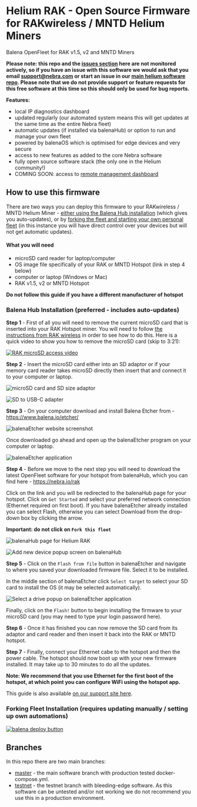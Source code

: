# Helium RAK - Open Source Firmware for RAKwireless / MNTD Helium Miners

Balena OpenFleet for RAK v1.5, v2 and MNTD Miners

**Please note: this repo and the [issues section](https://github.com/NebraLtd/helium-rak/issues) here are not monitored actively, so if you have an issue with this software we would ask that you email [support@nebra.com](mailto:support@nebra.com) or start an issue in our [main helium software repo](https://github.com/NebraLtd/helium-miner-software/issues). Please note that we do not provide support or feature requests for this free software at this time so this should only be used for bug reports.**

**Features:**

- local IP diagnostics dashboard
- updated regularly (our automated system means this will get updates at the same time as the entire Nebra fleet)
- automatic updates (if installed via balenaHub) or option to run and manage your own fleet
- powered by balenaOS which is optimised for edge devices and very secure
- access to new features as added to the core Nebra software
- fully open source software stack (the only one in the Helium community!)
- COMING SOON: access to [remote management dashboard](https://dashboard.nebra.com)

## How to use this firmware

There are two ways you can deploy this firmware to your RAKwireless / MNTD Helium Miner - [either using the Balena Hub installation](#balena-hub-installation-preferred---includes-auto-updates) (which gives you auto-updates), or by [forking the fleet and starting your own personal fleet](#forking-fleet-installation-requires-updating-manually--setting-up-own-automations) (in this instance you will have direct control over your devices but will not get automatic updates).

#### What you will need

- microSD card reader for laptop/computer
- OS image file specifically of your RAK or MNTD Hotspot (link in step 4 below)
- computer or laptop (Windows or Mac)
- RAK v1.5, v2 or MNTD Hotspot

**Do not follow this guide if you have a different manufacturer of hotspot**

### Balena Hub Installation (preferred - includes auto-updates)

**Step 1** - First of all you will need to remove the current microSD card that is inserted into your RAK Hotspot miner. You will need to follow [the instructions from RAK wireless](https://support.getmntd.com/hc/en-us/articles/6832177438999-Replacing-the-SD-card) in order to see how to do this. Here is a quick video to show you how to remove the microSD card (skip to 3:21):

[![RAK microSD access video](https://img.youtube.com/vi/CzMwnpkjob4/0.jpg)](https://www.youtube.com/watch?v=CzMwnpkjob4&t=201)

**Step 2** - Insert the microSD card either into an SD adaptor or if your memory card reader takes microSD directly then insert that and connect it to your computer or laptop.

![microSD card and SD size adaptor](https://s3.amazonaws.com/cdn.freshdesk.com/data/helpdesk/attachments/production/24118876135/original/MArAqX-4wpkD-tNIMPj99bvek0W9iYxlDA.jpg?1656517242)

![SD to USB-C adapter](https://s3.amazonaws.com/cdn.freshdesk.com/data/helpdesk/attachments/production/24118876190/original/mGpbmAEFF4L57-h-iFGePZmYIjccEdC3zw.jpg?1656517265)

**Step 3** - On your computer download and install Balena Etcher from - https://www.balena.io/etcher/

![balenaEtcher website screenshot](https://s3.amazonaws.com/cdn.freshdesk.com/data/helpdesk/attachments/production/24118876349/original/OQRatg5WEfyNCaNeAxRyhEeApg-xsujp5g.png?1656517382)

Once downloaded go ahead and open up the balenaEtcher program on your computer or laptop.

![balenaEtcher application](https://s3.amazonaws.com/cdn.freshdesk.com/data/helpdesk/attachments/production/24118876425/original/ce_O3wGulB3CeKAwRnlpzZ4DTQ4fxxpTkw.png?1656517437)

**Step 4** - Before we move to the next step you will need to download the latest OpenFleet software for your hotspot from balenaHub, which you can find here - https://nebra.io/rak

Click on the link and you will be redirected to the balenaHub page for your hotspot. Click on `Get Started` and select your preferred network connection (Ethernet required on first boot). If you have balenaEtcher already installed you can select Flash, otherwise you can select Download from the drop-down box by clicking the arrow.

**Important: do not click on `Fork this fleet`**

![balenaHub page for Helium RAK](https://s3.amazonaws.com/cdn.freshdesk.com/data/helpdesk/attachments/production/24118876816/original/zCffeV40Wq9Xr2erSSSr_u8B3r--purIOQ.png?1656517776)

![Add new device popup screen on balenaHub](https://s3.amazonaws.com/cdn.freshdesk.com/data/helpdesk/attachments/production/24118876877/original/LjeNNTCDF7Vs5ngRDS1WZd_qj2Mv0zARMQ.png?1656517851)

**Step 5** - Click on the `Flash from file` button in balenaEtcher and navigate to where you saved your downloaded firmware file. Select it to be installed.

In the middle section of balenaEtcher click `Select target` to select your SD card to install the OS (it may be selected automatically).

![Select a drive popup on balenaEtcher application](https://s3.amazonaws.com/cdn.freshdesk.com/data/helpdesk/attachments/production/24118877083/original/0pbHblepnrSaHlkBgJpjmg5xgui03PvYIQ.png?1656518092)

Finally, click on the `Flash!` button to begin installing the firmware to your microSD card (you may need to type your login password here).

**Step 6** - Once it has finished you can now remove the SD card from its adaptor and card reader and then insert it back into the RAK or MNTD hotspot.

**Step 7** - Finally, connect your Ethernet cabe to the hotspot and then the power cable. The hotspot should now boot up with your new firmware installed. It may take up to 30 minutes to do all the updates.

**Note: We recommend that you use Ethernet for the first boot of the hotspot, at which point you can configure WiFi using the hotspot app.**

This guide is also available [on our support site here](https://support.nebra.com/support/solutions/articles/24000078640-getting-started-with-rak-mntd).

### Forking Fleet Installation (requires updating manually / setting up own automations)

[![balena deploy button](https://www.balena.io/deploy.svg)](https://dashboard.balena-cloud.com/deploy?repoUrl=https://github.com/NebraLtd/helium-rak)

## Branches

In this repo there are two main branches:

* [master](https://github.com/NebraLtd/helium-rak/tree/master) - the main software branch with production tested docker-compose.yml.
* [testnet](https://github.com/NebraLtd/helium-rak/tree/testnet) - the testnet branch with bleeding-edge software. As this software can be untested and/or not working we do not recommend you use this in a production environment.
